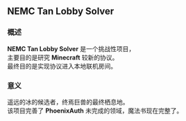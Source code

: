 ## NEMC Tan Lobby Solver

### 概述
**NEMC Tan Lobby Solver** 是一个挑战性项目，<br/>
主要目的是研究 **Minecraft** 较新的协议。<br/>
最终目的是实现协议进入本地联机房间。



### 意义
遥远的冰的候选者，终焉巨兽的最终栖息地。<br/>
该项目完善了 **PhoenixAuth** 未完成的领域，魔法书现在完整了。